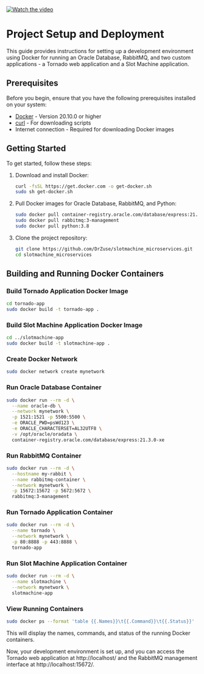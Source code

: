 [![Watch the video](https://img.youtube.com/vi/pEfbLCmB3Vg/sddefault.jpg)](https://www.youtube.com/watch?v=pEfbLCmB3Vg)


# Project Setup and Deployment

This guide provides instructions for setting up a development environment using Docker for running an Oracle Database, RabbitMQ, and two custom applications - a Tornado web application and a Slot Machine application.

## Prerequisites

Before you begin, ensure that you have the following prerequisites installed on your system:

- [Docker](https://www.docker.com/) - Version 20.10.0 or higher
- [curl](https://curl.se/) - For downloading scripts
- Internet connection - Required for downloading Docker images

## Getting Started

To get started, follow these steps:

1. Download and install Docker:

    ```bash
    curl -fsSL https://get.docker.com -o get-docker.sh
    sudo sh get-docker.sh
    ```

2. Pull Docker images for Oracle Database, RabbitMQ, and Python:

    ```bash
    sudo docker pull container-registry.oracle.com/database/express:21.3.0-xe
    sudo docker pull rabbitmq:3-management
    sudo docker pull python:3.8
    ```

3. Clone the project repository:

    ```bash
    git clone https://github.com/DrZuse/slotmachine_microservices.git
    cd slotmachine_microservices
    ```

## Building and Running Docker Containers

### Build Tornado Application Docker Image

```bash
cd tornado-app
sudo docker build -t tornado-app .
```

### Build Slot Machine Application Docker Image

```bash
cd ../slotmachine-app
sudo docker build -t slotmachine-app .
```

### Create Docker Network

```bash
sudo docker network create mynetwork
```

### Run Oracle Database Container

```bash
sudo docker run --rm -d \
  --name oracle-db \
  --network mynetwork \
  -p 1521:1521 -p 5500:5500 \
  -e ORACLE_PWD=psWd123 \
  -e ORACLE_CHARACTERSET=AL32UTF8 \
  -v /opt/oracle/oradata \
  container-registry.oracle.com/database/express:21.3.0-xe
```

### Run RabbitMQ Container

```bash
sudo docker run --rm -d \
  --hostname my-rabbit \
  --name rabbitmq-container \
  --network mynetwork \
  -p 15672:15672 -p 5672:5672 \
  rabbitmq:3-management
```

### Run Tornado Application Container

```bash
sudo docker run --rm -d \
  --name tornado \
  --network mynetwork \
  -p 80:8888 -p 443:8888 \
  tornado-app
```

### Run Slot Machine Application Container

```bash
sudo docker run --rm -d \
  --name slotmachine \
  --network mynetwork \
  slotmachine-app
```

### View Running Containers

```bash
sudo docker ps --format 'table {{.Names}}\t{{.Command}}\t{{.Status}}'
```

This will display the names, commands, and status of the running Docker containers.

Now, your development environment is set up, and you can access the Tornado web application at http://localhost/ and the RabbitMQ management interface at http://localhost:15672/.

